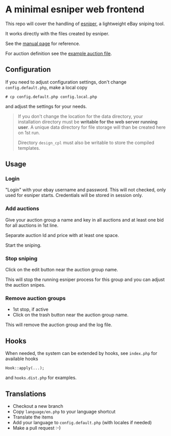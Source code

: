 # A minimal esniper web frontend

This repo will cover the handling of [esniper](http://esniper.sourceforge.net/),  a lightweight eBay sniping tool.

It works directly with the files created by esniper.

See the [manual page](http://esniper.sourceforge.net/esniper_man.html) for reference.

For auction definition see the [example auction file](http://esniper.sourceforge.net/sample_auction.txt).

## Configuration

If you need to adjust configuration settings, don't change `config.default.php`, make a local copy

    # cp config.default.php config.local.php

and adjust the settings for your needs.

> If you don't change the location for the data directory, your installation directory must be **writable
> for the web server running user**. A unique data directory for file storage will than be created here on 1st run.
>
> Directory `design_cpl` must also be writable to store the compiled templates.

## Usage

### Login

"Login" with your ebay username and password.
This will not checked, only used for esniper starts.
Credentials will be stored in session only.

### Add auctions

Give your auction group a name and key in all auctions and at least one bid for all auctions in 1st line.

Separate auction Id and price with at least one space.

Start the sniping.

### Stop sniping

Click on the edit button near the auction group name.

This will stop the running esniper process for this group and you can adjust the auction snipes.

### Remove auction groups

  - 1st stop, if active
  - Click on the trash button near the auction group name.

This will remove the auction group and the log file.

## Hooks

When needed, the system can be extended by hooks, see `index.php` for available hooks

    Hook::apply(...);

and `hooks.dist.php` for examples.

## Translations

* Checkout a new branch
* Copy `language/en.php` to your language shortcut
* Translate the items
* Add your language to `config.default.php` (with locales if needed)
* Make a pull request :-)
